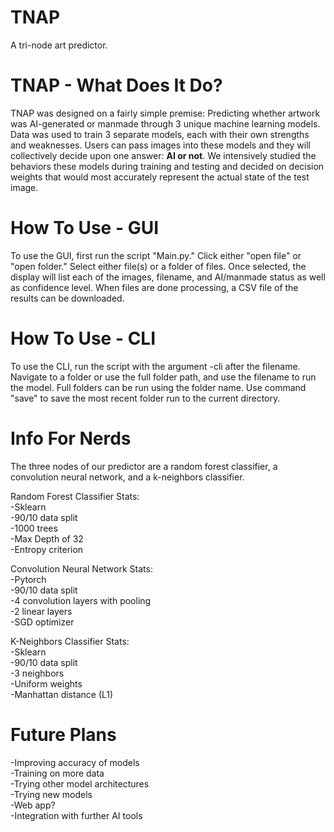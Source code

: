# TNAP
A tri-node art predictor.

# TNAP - What Does It Do?
TNAP was designed on a fairly simple premise: Predicting whether artwork was AI-generated or manmade through 3 unique machine learning models. Data was used to train 3 separate models, each with their own strengths and weaknesses. Users can pass images into these models and they will collectively decide upon one answer: **AI or not**. We intensively studied the behaviors these models during training and testing and decided on decision weights that would most accurately represent the actual state of the test image.

# How To Use - GUI
To use the GUI, first run the script "Main.py." Click either "open file" or "open folder." Select either file(s) or a folder of files. Once selected, the display will list each of the images, filename, and AI/manmade status as well as confidence level. When files are done processing, a CSV file of the results can be downloaded.

# How To Use - CLI
To use the CLI, run the script with the argument -cli after the filename. Navigate to a folder or use the full folder path, and use the filename to run the model. Full folders can be run using the folder name. Use command "save" to save the most recent folder run to the current directory.

# Info For Nerds
The three nodes of our predictor are a random forest classifier, a convolution neural network, and a k-neighbors classifier.  
  
Random Forest Classifier Stats:  
  -Sklearn  
  -90/10 data split  
  -1000 trees  
  -Max Depth of 32  
  -Entropy criterion  
    
Convolution Neural Network Stats:  
  -Pytorch  
  -90/10 data split  
  -4 convolution layers with pooling  
  -2 linear layers  
  -SGD optimizer  
  
 K-Neighbors Classifier Stats:  
  -Sklearn  
  -90/10 data split  
  -3 neighbors  
  -Uniform weights  
  -Manhattan distance (L1)  
    
# Future Plans  
-Improving accuracy of models  
  -Training on more data  
  -Trying other model architectures  
  -Trying new models  
-Web app?  
-Integration with further AI tools  
